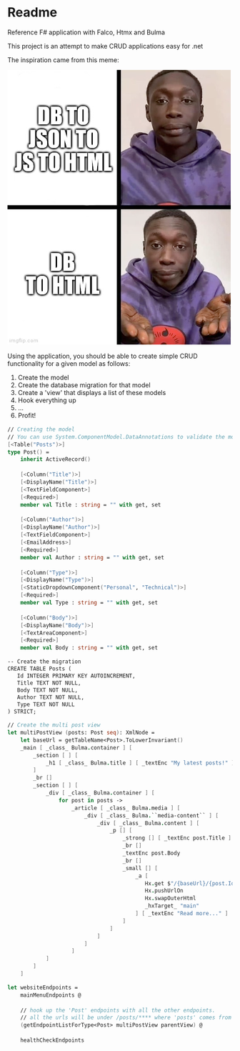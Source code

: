 # Readme

Reference F# application with Falco, Htmx and Bulma

This project is an attempt to make CRUD applications easy for .net

The inspiration came from this meme:

![dbtohtml.png](dbtohtml.png)

Using the application, you should be able to create simple CRUD functionality for a given model as follows:

1. Create the model
2. Create the database migration for that model
3. Create a 'view' that displays a list of these models
4. Hook everything up
5. ...
6. Profit!


```fsharp
// Creating the model
// You can use System.ComponentModel.DataAnnotations to validate the model and the frontend will use them!
[<Table("Posts")>]
type Post() =
    inherit ActiveRecord()

    [<Column("Title")>]
    [<DisplayName("Title")>]
    [<TextFieldComponent>]
    [<Required>]
    member val Title : string = "" with get, set

    [<Column("Author")>]
    [<DisplayName("Author")>]
    [<TextFieldComponent>]
    [<EmailAddress>]
    [<Required>]
    member val Author : string = "" with get, set
    
    [<Column("Type")>]
    [<DisplayName("Type")>]
    [<StaticDropdownComponent("Personal", "Technical")>]
    [<Required>]
    member val Type : string = "" with get, set

    [<Column("Body")>]
    [<DisplayName("Body")>]
    [<TextAreaComponent>]
    [<Required>]
    member val Body : string = "" with get, set
```

```sqlite
-- Create the migration
CREATE TABLE Posts (
   Id INTEGER PRIMARY KEY AUTOINCREMENT,
   Title TEXT NOT NULL,
   Body TEXT NOT NULL,
   Author TEXT NOT NULL,
   Type TEXT NOT NULL
) STRICT;

```

```fsharp
// Create the multi post view
let multiPostView (posts: Post seq): XmlNode =
    let baseUrl = getTableName<Post>.ToLowerInvariant()
    _main [ _class_ Bulma.container ] [
        _section [ ] [
            _h1 [ _class_ Bulma.title ] [ _textEnc "My latest posts!" ]
        ]
        _br []
        _section [ ] [
            _div [ _class_ Bulma.container ] [
                for post in posts ->
                    _article [ _class_ Bulma.media ] [
                        _div [ _class_ Bulma.``media-content`` ] [
                            _div [ _class_ Bulma.content ] [
                                _p [] [
                                    _strong [] [ _textEnc post.Title ]
                                    _br []
                                    _textEnc post.Body
                                    _br []
                                    _small [] [
                                        _a [
                                           Hx.get $"/{baseUrl}/{post.Id}"
                                           Hx.pushUrlOn
                                           Hx.swapOuterHtml
                                           _hxTarget_ "main"
                                        ] [ _textEnc "Read more..." ]
                                    ]
                                ]
                            ]
                        ]
                    ]
            ]
        ]
    ]
```

```fsharp
let websiteEndpoints =
    mainMenuEndpoints @
    
    // hook up the 'Post' endpoints with all the other endpoints.
    // all the urls will be under /posts/**** where 'posts' comes from the tablename in the model (automatically lowercased)
    (getEndpointListForType<Post> multiPostView parentView) @
    
    healthCheckEndpoints
```

